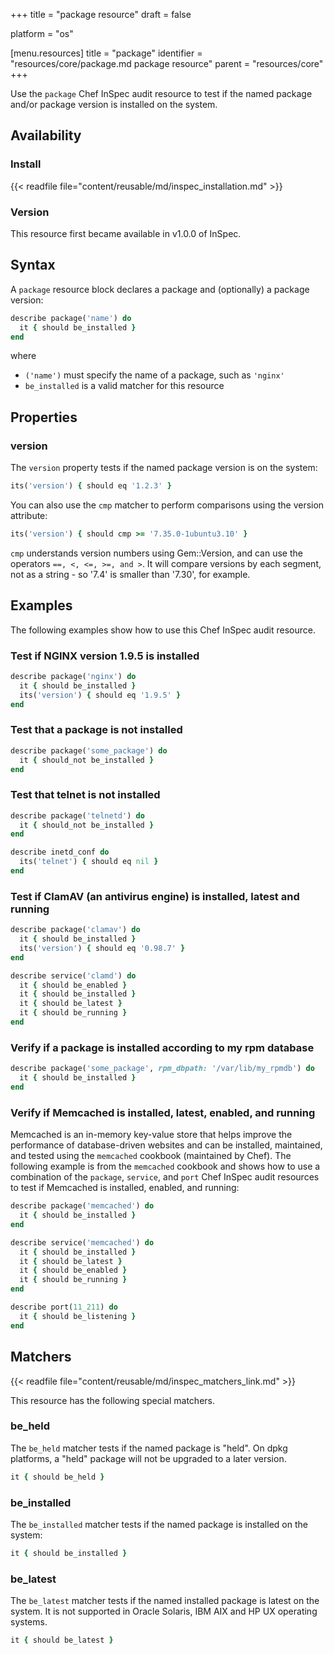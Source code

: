+++
title = "package resource"
draft = false

platform = "os"

[menu.resources]
    title = "package"
    identifier = "resources/core/package.md package resource"
    parent = "resources/core"
+++

Use the `package` Chef InSpec audit resource to test if the named package and/or package version is installed on the system.

## Availability

### Install

{{< readfile file="content/reusable/md/inspec_installation.md" >}}

### Version

This resource first became available in v1.0.0 of InSpec.

## Syntax

A `package` resource block declares a package and (optionally) a package version:

```ruby
describe package('name') do
  it { should be_installed }
end
```

where

- `('name')` must specify the name of a package, such as `'nginx'`
- `be_installed` is a valid matcher for this resource

## Properties

### version

The `version` property tests if the named package version is on the system:

```ruby
its('version') { should eq '1.2.3' }
```

You can also use the `cmp` matcher to perform comparisons using the version attribute:

```ruby
its('version') { should cmp >= '7.35.0-1ubuntu3.10' }
```

`cmp` understands version numbers using Gem::Version, and can use the operators `==, <, <=, >=, and >`. It will compare versions by each segment, not as a string - so '7.4' is smaller than '7.30', for example.


## Examples

The following examples show how to use this Chef InSpec audit resource.

### Test if NGINX version 1.9.5 is installed

```ruby
describe package('nginx') do
  it { should be_installed }
  its('version') { should eq '1.9.5' }
end
```

### Test that a package is not installed

```ruby
describe package('some_package') do
  it { should_not be_installed }
end
```

### Test that telnet is not installed

```ruby
describe package('telnetd') do
  it { should_not be_installed }
end

describe inetd_conf do
  its('telnet') { should eq nil }
end
```

### Test if ClamAV (an antivirus engine) is installed, latest and running

```ruby
describe package('clamav') do
  it { should be_installed }
  its('version') { should eq '0.98.7' }
end

describe service('clamd') do
  it { should be_enabled }
  it { should be_installed }
  it { should be_latest }
  it { should be_running }
end
```

### Verify if a package is installed according to my rpm database

```ruby
describe package('some_package', rpm_dbpath: '/var/lib/my_rpmdb') do
  it { should be_installed }
end
```

### Verify if Memcached is installed, latest, enabled, and running

Memcached is an in-memory key-value store that helps improve the performance of database-driven websites and can be installed, maintained, and tested using the `memcached` cookbook (maintained by Chef). The following example is from the `memcached` cookbook and shows how to use a combination of the `package`, `service`, and `port` Chef InSpec audit resources to test if Memcached is installed, enabled, and running:

```ruby
describe package('memcached') do
  it { should be_installed }
end

describe service('memcached') do
  it { should be_installed }
  it { should be_latest }
  it { should be_enabled }
  it { should be_running }
end

describe port(11_211) do
  it { should be_listening }
end
```

## Matchers

{{< readfile file="content/reusable/md/inspec_matchers_link.md" >}}

This resource has the following special matchers.

### be_held

The `be_held` matcher tests if the named package is "held". On dpkg platforms, a "held" package
will not be upgraded to a later version.

```ruby
it { should be_held }
```

### be_installed

The `be_installed` matcher tests if the named package is installed on the system:

```ruby
it { should be_installed }
```

### be_latest

The `be_latest` matcher tests if the named installed package is latest on the system. It is not supported in Oracle Solaris, IBM AIX and HP UX operating systems.

```ruby
it { should be_latest }
```
